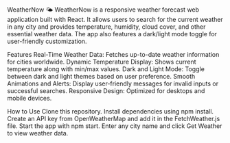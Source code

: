 
WeatherNow 🌤️
WeatherNow is a responsive weather forecast web application built with React. It allows users to search for the current weather in any city and provides temperature, humidity, cloud cover, and other essential weather data. The app also features a dark/light mode toggle for user-friendly customization.

Features
Real-Time Weather Data: Fetches up-to-date weather information for cities worldwide.
Dynamic Temperature Display: Shows current temperature along with min/max values.
Dark and Light Mode: Toggle between dark and light themes based on user preference.
Smooth Animations and Alerts: Display user-friendly messages for invalid inputs or successful searches.
Responsive Design: Optimized for desktops and mobile devices.

How to Use
Clone this repository.
Install dependencies using npm install.
Create an API key from OpenWeatherMap and add it in the FetchWeather.js file.
Start the app with npm start.
Enter any city name and click Get Weather to view weather data.
